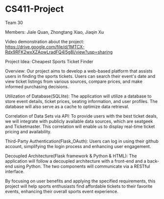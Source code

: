 # CS411-Project
Team 30

Members: Jiale Quan, Zhongtang Xiao, Jiaqin Xu

Video demonstration about the project: https://drive.google.com/file/d/1MTCX-Rdx9RFK2wxXZAowLradFQ4l5g8l/view?usp=sharing

Project Idea: Cheapest Sports Ticket Finder

Overview: Our project aims to develop a web-based platform that assists users in finding the sports tickets. Users can search their event's date and view ticket listings from various sources, compare prices, and make informed purchasing decisions.

Utilization of Database(SQLlite): The application will utilize a database to store event details, ticket prices, seating information, and user profiles. The database will also serve as a cache to optimize data retrieval.

Correlation of Data Sets via API: To provide users with the best ticket deals, we will integrate with publicly available data sources, which are seatgeek and Ticketmaster. This correlation will enable us to display real-time ticket pricing and availability.

Third-Party Authentication(Flask_OAuth): Users can log in using their github account, simplifying the login process and enhancing user engagement.

Decoupled Architecture(Flask framework & Python & HTML): The application will follow a decoupled architecture with a front-end and a back-end using Python. The two components will communicate via a RESTful interface.

By focusing on user benefits and applying the specified requirements, this project will help sports enthusiasts find affordable tickets to their favorite events, enhancing their overall sports event experience.


